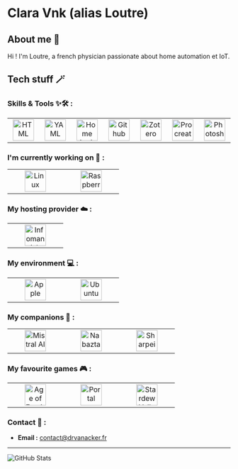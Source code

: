 # Clara Vnk (alias Loutre)

## About me 👀 

Hi ! I'm Loutre, a french physician passionate about home automation et IoT.

## Tech stuff 🪄

### Skills & Tools ✨🛠️ :

 <table>
  <tr border: none;>
   <td align="center" width="110">
      <img src="https://github.com/ClaraVnk/images/HTML.png" width="48" height="48" alt="HTML" />
    </td>
    <td align="center" width="110">
        <img src="https://github.com/ClaraVnk/images/yaml.png" width="48" height="48" alt="YAML" />
    </td>
    <td align="center" width="110">
        <img src="https://github.com/ClaraVnk/images/HA.png" width="48" height="48" alt="Home Assistant" />
    </td>
        <td align="center" width="110">
        <img src="https://github.com/ClaraVnk/images/github.png" width="48" height="48" alt="Github" />
    </td>
    <td align="center" width="110">
        <img src="https://github.com/ClaraVnk/images/zotero.png" width="48" height="48" alt="Zotero" />
    </td>
    <td align="center" width="110">
        <img src="https://github.com/ClaraVnk/images/procreate.png" width="48" height="48" alt="Procreate" />
    </td>
    <td align="center" width="110">
        <img src="https://github.com/ClaraVnk/images/photoshop.png" width="48" height="48" alt="Photoshop" />
    </td>
  </tr>
</table>

### I'm currently working on 🚧 :

 <table>
  <tr border: none;>
   <td align="center" width="110">
      <img src="https://github.com/ClaraVnk/images/linux.png" width="48" height="48" alt="Linux" />
    </td>
    <td align="center" width="110">
        <img src="https://github.com/ClaraVnk/images/rasp.png" width="48" height="48" alt="Raspberry" />
    </td>
  </tr>
</table>

### My hosting provider ☁️ :

 <table>
  <tr border: none;>
   <td align="center" width="110">
      <img src="https://github.com/ClaraVnk/images/infomaniak.png" width="48" height="48" alt="Infomaniak" />
    </td>
  </tr>
</table>

### My environment 💻 :

 <table>
  <tr border: none;>
   <td align="center" width="110">
      <img src="https://github.com/ClaraVnk/images/apple.png" width="48" height="48" alt="Apple" />
    </td>
    <td align="center" width="110">
        <img src="https://github.com/ClaraVnk/images/ubuntu.png" width="48" height="48" alt="Ubuntu" />
    </td>
  </tr>
</table>

### My companions 🛟 :

 <table>
  <tr border: none;>
   <td align="center" width="110">
      <img src="https://github.com/ClaraVnk/images/mistral-AI.png" width="48" height="48" alt="Mistral AI" />
    </td>
    <td align="center" width="110">
        <img src="https://github.com/ClaraVnk/images/nabaztag.png" width="48" height="48" alt="Nabaztag" />
    </td>
    <td align="center" width="110">
        <img src="https://github.com/ClaraVnk/images/sharpei.png" width="48" height="48" alt="Sharpei" />
    </td>
  </tr>
</table>

### My favourite games 🎮 :

 <table>
  <tr border: none;>
   <td align="center" width="110">
      <img src="https://github.com/ClaraVnk/images/aOe.png" width="48" height="48" alt="Age of Empire" />
    </td>
    <td align="center" width="110">
        <img src="https://github.com/ClaraVnk/images/portal.png" width="48" height="48" alt="Portal" />
    </td>
    <td align="center" width="110">
        <img src="https://github.com/ClaraVnk/images/stardew-valley.png" width="48" height="48" alt="Stardew Valley" />
    </td>
  </tr>
</table>

### Contact 💌 :

- **Email :** contact@drvanacker.fr

---

![GitHub Stats](https://github-readme-stats.vercel.app/api?username=claravnk&show_icons=true&theme=radical)